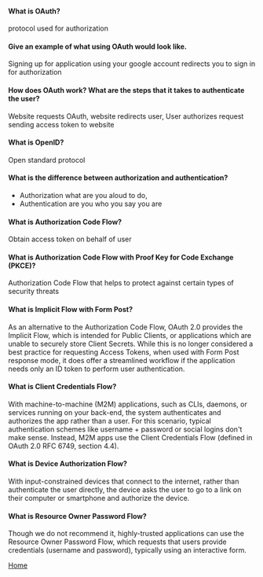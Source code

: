 #### What is OAuth?

protocol used for authorization

#### Give an example of what using OAuth would look like.

Signing up for application using your google account redirects you to sign in for authorization

#### How does OAuth work? What are the steps that it takes to authenticate the user?

Website requests OAuth, website redirects user, User authorizes request sending access token to website
#### What is OpenID?

Open standard protocol

#### What is the difference between authorization and authentication?

* Authorization what are you aloud to do, 
* Authentication are you who you say you are

#### What is Authorization Code Flow?

Obtain access token on behalf of user

#### What is Authorization Code Flow with Proof Key for Code Exchange (PKCE)?

Authorization Code Flow that helps to protect against certain types of security threats

#### What is Implicit Flow with Form Post?

As an alternative to the Authorization Code Flow, OAuth 2.0 provides the Implicit Flow, which is intended for Public Clients, or applications which are unable to securely store Client Secrets. While this is no longer considered a best practice for requesting Access Tokens, when used with Form Post response mode, it does offer a streamlined workflow if the application needs only an ID token to perform user authentication.

#### What is Client Credentials Flow?

With machine-to-machine (M2M) applications, such as CLIs, daemons, or services running on your back-end, the system authenticates and authorizes the app rather than a user. For this scenario, typical authentication schemes like username + password or social logins don't make sense. Instead, M2M apps use the Client Credentials Flow (defined in OAuth 2.0 RFC 6749, section 4.4).

#### What is Device Authorization Flow?

With input-constrained devices that connect to the internet, rather than authenticate the user directly, the device asks the user to go to a link on their computer or smartphone and authorize the device.

#### What is Resource Owner Password Flow?

Though we do not recommend it, highly-trusted applications can use the Resource Owner Password Flow, which requests that users provide credentials (username and password), typically using an interactive form. 

[Home](https://shiloh206.github.io/reading-notes)